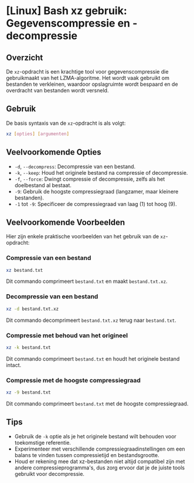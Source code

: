 # [Linux] Bash xz gebruik: Gegevenscompressie en -decompressie

## Overzicht
De `xz`-opdracht is een krachtige tool voor gegevenscompressie die gebruikmaakt van het LZMA-algoritme. Het wordt vaak gebruikt om bestanden te verkleinen, waardoor opslagruimte wordt bespaard en de overdracht van bestanden wordt versneld.

## Gebruik
De basis syntaxis van de `xz`-opdracht is als volgt:

```bash
xz [opties] [argumenten]
```

## Veelvoorkomende Opties
- `-d`, `--decompress`: Decompressie van een bestand.
- `-k`, `--keep`: Houd het originele bestand na compressie of decompressie.
- `-f`, `--force`: Dwingt compressie of decompressie, zelfs als het doelbestand al bestaat.
- `-9`: Gebruik de hoogste compressiegraad (langzamer, maar kleinere bestanden).
- `-1` tot `-9`: Specificeer de compressiegraad van laag (1) tot hoog (9).

## Veelvoorkomende Voorbeelden
Hier zijn enkele praktische voorbeelden van het gebruik van de `xz`-opdracht:

### Compressie van een bestand
```bash
xz bestand.txt
```
Dit commando comprimeert `bestand.txt` en maakt `bestand.txt.xz`.

### Decompressie van een bestand
```bash
xz -d bestand.txt.xz
```
Dit commando decomprimeert `bestand.txt.xz` terug naar `bestand.txt`.

### Compressie met behoud van het origineel
```bash
xz -k bestand.txt
```
Dit commando comprimeert `bestand.txt` en houdt het originele bestand intact.

### Compressie met de hoogste compressiegraad
```bash
xz -9 bestand.txt
```
Dit commando comprimeert `bestand.txt` met de hoogste compressiegraad.

## Tips
- Gebruik de `-k` optie als je het originele bestand wilt behouden voor toekomstige referentie.
- Experimenteer met verschillende compressiegraadinstellingen om een balans te vinden tussen compressietijd en bestandsgrootte.
- Houd er rekening mee dat xz-bestanden niet altijd compatibel zijn met andere compressieprogramma's, dus zorg ervoor dat je de juiste tools gebruikt voor decompressie.